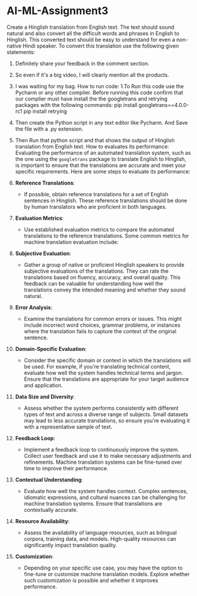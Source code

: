 # AI-ML-Assignment3
Create a Hinglish translation from English text. The text should sound natural and also convert all the difficult words and phrases in English to Hinglish. This converted text should be easy to understand for even a non-native Hindi speaker.
To convert this translation use the following given statements:
1. Definitely share your feedback in the comment section.
2. So even if it's a big video, I will clearly mention all the products.
3. I was waiting for my bag.
How to run code:
1.To Run this code use the Pycharm or any other compiler. Before running this code confirm that our complier must have install the the googletrans and retrying packages with the following commands:
pip install googletrans==4.0.0-rc1
pip install retrying
2. Then create the Python script in any text editor like Pycharm. And Save the file with a .py extension.
3. Then Run that python script and that shows the output of  Hinglish translation from English text.
How to evaluates its performance:
Evaluating the performance of an automated translation system, such as the one using the `googletrans` package to translate English to Hinglish, is important to ensure that the translations are accurate and meet your specific requirements. Here are some steps to evaluate its performance:

1. **Reference Translations**:
   - If possible, obtain reference translations for a set of English sentences in Hinglish. These reference translations should be done by human translators who are proficient in both languages.

2. **Evaluation Metrics**:
   - Use established evaluation metrics to compare the automated translations to the reference translations. Some common metrics for machine translation evaluation include:
     
3. **Subjective Evaluation**:
   - Gather a group of native or proficient Hinglish speakers to provide subjective evaluations of the translations. They can rate the translations based on fluency, accuracy, and overall quality. This feedback can be valuable for understanding how well the translations convey the intended meaning and whether they sound natural.

4. **Error Analysis**:
   - Examine the translations for common errors or issues. This might include incorrect word choices, grammar problems, or instances where the translation fails to capture the context of the original sentence.

5. **Domain-Specific Evaluation**:
   - Consider the specific domain or context in which the translations will be used. For example, if you're translating technical content, evaluate how well the system handles technical terms and jargon. Ensure that the translations are appropriate for your target audience and application.

6. **Data Size and Diversity**:
   - Assess whether the system performs consistently with different types of text and across a diverse range of subjects. Small datasets may lead to less accurate translations, so ensure you're evaluating it with a representative sample of text.

7. **Feedback Loop**:
   - Implement a feedback loop to continuously improve the system. Collect user feedback and use it to make necessary adjustments and refinements. Machine translation systems can be fine-tuned over time to improve their performance.

8. **Contextual Understanding**:
   - Evaluate how well the system handles context. Complex sentences, idiomatic expressions, and cultural nuances can be challenging for machine translation systems. Ensure that translations are contextually accurate.

9. **Resource Availability**:
   - Assess the availability of language resources, such as bilingual corpora, training data, and models. High-quality resources can significantly impact translation quality.

10. **Customization**:
    - Depending on your specific use case, you may have the option to fine-tune or customize machine translation models. Explore whether such customization is possible and whether it improves performance.

